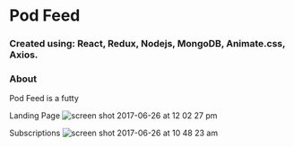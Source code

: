 <h1>Pod Feed</h1>

<h3>Created using: React, Redux, Nodejs, MongoDB, Animate.css, Axios.</h3>

<h3>About</h3>
Pod Feed is a futty

Landing Page
![screen shot 2017-06-26 at 12 02 27 pm](https://user-images.githubusercontent.com/10752805/27556272-c5bb9db6-5a69-11e7-8d4c-d46307ccf6f3.png)

Subscriptions
![screen shot 2017-06-26 at 10 48 23 am](https://user-images.githubusercontent.com/10752805/27555789-fd147f28-5a67-11e7-8792-b10addf21972.png)

